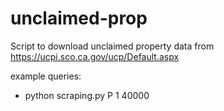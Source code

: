 unclaimed-prop
==============
Script to download unclaimed property data from https://ucpi.sco.ca.gov/ucp/Default.aspx

example queries:
- python scraping.py P 1 40000